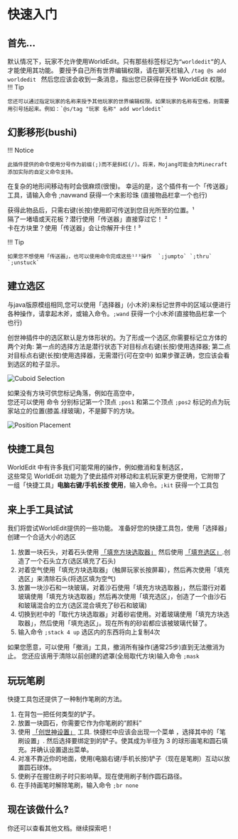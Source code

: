 # 快速入门

## 首先...

默认情况下，玩家不允许使用WorldEdit。只有那些标签标记为`“worldedit”`的人才能使用其功能。
要授予自己所有世界编辑权限，请在聊天栏输入 `/tag @s add worldedit `
然后您应该会收到一条消息，指出您已获得在授予 WorldEdit 权限。
!!! Tip

    您还可以通过指定玩家的名称来授予其他玩家的世界编辑权限。如果玩家的名称有空格，则需要用引号括起来。例如：`@s/tag "玩家 名称" add worldedit`

## 幻影移形(bushi)

!!! Notice

    此插件提供的命令使用分号作为前缀(;)而不是斜杠(/)。将来，Mojang可能会为Minecraft添加实际的自定义命令支持。
    
在复杂的地形间移动有时会很麻烦(很慢)。 幸运的是，这个插件有一个「传送器」工具，请输入命令 ;navwand 获得一个末影珍珠 (直接物品栏拿一个也行)

获得此物品后，只需右键(长按)使用即可传送到您目光所至的位置。¹  
隔了一堵墙或天花板？潜行使用「传送器」直接穿过它！ ²  
卡在方块里？使用「传送器」会让你解开卡住！³  

!!! Tip

    如果您不想使用「传送器」，也可以使用命令完成这些¹²³操作  `;jumpto` `;thru` `;unstuck`

## 建立选区

与java版原模组相同,您可以使用「选择器」(小木斧)来标记世界中的区域以便进行各种操作，请拿起木斧，或输入命令。`;wand` 获得一个小木斧(直接物品栏拿一个也行)

创世神插件中的选区默认是方体形状的。为了形成一个选区,你需要标记立方体的两个对角:
第一点的选择方法是潜行状态下对目标点右键(长按)使用选择器;
第二点对目标点右键(长按)使用选择器，无需潜行(可在空中)
如果步骤正确，您应该会看到选区的粒子显示。

![Cuboid Selection](img/cuboid_selection.jpg)

如果没有方块可供您标记角落，例如在高空中，  
您还可以使用 命令 分别标记第一个顶点 `;pos1` 和第二个顶点 `;pos2` 标记的点为玩家站立的位置(膝盖.绿玻璃)，不是脚下的方块。

![Position Placement](img/pos_placement.jpg)

## 快捷工具包

WorldEdit 中有许多我们可能常用的操作，例如撤消和复制选区，  
这些常见 WorldEdit 功能为了使此插件对移动和主机玩家更方便使用，它附带了一组「快捷工具」**电脑右键/手机长按 使用**，输入命令。`;kit` 获得一个工具包

## 来上手工具试试

我们将尝试WorldEdit提供的一些功能。
准备好您的快捷工具包，使用「选择器」创建一个合适大小的选区

1. 放置一块石头，对着石头使用 [「填充方块选取器」](../usage/kit#pattern_picker) 然后使用 [「填充选区」](../usage/kit#selection_fill).创造了一个石头立方(选区填充了石头)
2. 对着空气使用「填充方块选取器」（触屏玩家长按屏幕），然后再次使用「填充选区」来清除石头(将选区填为空气)
3. 放置一块沙石和一块玻璃，对着沙石使用「填充方块选取器」，然后潜行对着玻璃使用「填充方块选取器」然后再次使用「填充选区」，创造了一个由沙石和玻璃混合的立方(选区混合填充了砂石和玻璃)
4. 切换到栏中的「取代方块选取器」对着砂岩使用。对着玻璃使用「填充方块选取器」，然后使用「填充选区」。现在所有的砂岩都应该被玻璃代替了。
5. 输入命令 `;stack 4 up` 选区内的东西将向上复制4次
 
如果您愿意，可以使用「撤消」工具，撤消所有操作(通常25步)直到无法撤消为止。
您还应该用于清除以前创建的遮罩(全局取代方块)输入命令 `;mask`

## 玩玩笔刷

快捷工具包还提供了一种制作笔刷的方法。

1. 在背包一把任何类型的铲子。
2. 放置一块圆石，你需要它作为你笔刷的“颜料”
3. 使用 [「创世神设置」](../usage/kit#config) 工具. 快捷栏中应该会出现一个菜单 ，选择其中的「笔刷设置」. 然后选择要绑定到的铲子。使其成为半径为 3 的球形画笔和圆石填充。并确认设置退出菜单。
4. 对准不靠近你的地面，使用(电脑右键/手机长按)铲子（现在是笔刷）互动以放置圆石球体。
5. 使刷子在握住刷子时只影响草。现在使用刷子制作圆石路径。
6. 在手持画笔时解除笔刷，输入命令 `;br none`

## 现在该做什么?

你还可以查看其他文档。继续探索吧！
